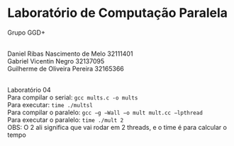 # Laboratório de Computação Paralela

Grupo GGD+

<br>Daniel Ribas Nascimento de Melo 32111401
<br>Gabriel Vicentin Negro 32137095
<br>Guilherme de Oliveira Pereira 32165366

<br>Laboratório 04
<br>Para compilar o serial: ```gcc mults.c -o mults```
<br>Para executar: ```time ./multsl```
<br>Para compilar o paralelo: ```gcc −g −Wall −o mult mult.cc −lpthread```
<br>Para executar o paralelo: ```time ./mult 2```
<br>OBS: O 2 ali significa que vai rodar em 2 threads, e o time é para calcular o tempo
